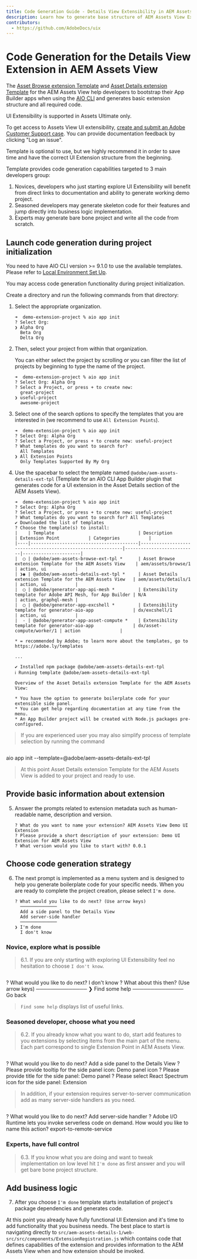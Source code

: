 ```yaml
---
title: Code Generation Guide - Details View Extensibility in AEM Assets View
description: Learn how to generate base structure of AEM Assets View Extension.
contributors:
  - https://github.com/AdobeDocs/uix
---
```

# Code Generation for the Details View Extension in AEM Assets View


The [Asset Browse extension Template](https://github.com/adobe/aem-assets-browse-ext-tpl) and
[Asset Details extension Template](https://github.com/adobe/aem-assets-details-ext-tpl) for the AEM Assets View help developers 
to bootstrap their App Builder apps when using the [AIO CLI](https://github.com/adobe/aio-cli) and generates basic extension structure and all required code.

<InlineAlert variant="info" slots="text" />

UI Extensibility is supported in Assets Ultimate only.

<InlineAlert variant="info" slots="text" />

To get access to Assets View UI extensibility,
[create and submit an Adobe Customer Support case](https://helpx.adobe.com/enterprise/using/support-for-experience-cloud.html).
You can provide documentation feedback by clicking "Log an issue".

Template is optional to use, but we highly recommend it in order to save time and have the correct UI Extension structure
from the beginning.

Template provides code generation capabilities targeted to 3 main developers group:
1. Novices, developers who just starting explore UI Extensibility will benefit from direct links to documentation and ability to generate working demo project.
2. Seasoned developers may generate skeleton code for their features and jump directly into business logic implementation.
3. Experts may generate bare bone project and write all the code from scratch.

## Launch code generation during project initialization

<InlineAlert slots="text" />

You need to have AIO CLI version >= 9.1.0 to use the available templates. Please refer to [Local Environment Set Up](../../../guides/local-environment).

You may access code generation functionality during project initialization. 

Create a directory and run the following commands from that directory:

1. Select the appropriate organization.

    ```shell
    ➜  demo-extension-project % aio app init
    ? Select Org:
    ❯ Alpha Org
      Beta Org 
      Delta Org
    ```

2. Then, select your project from within that organization.

    You can either select the project by scrolling or you can filter the list of projects by beginning to type the name of the project.

    ```shell
    ➜  demo-extension-project % aio app init
    ? Select Org: Alpha Org
    ? Select a Project, or press + to create new:
      great-project
    ❯ useful-project
      awesome-project
    ```

3. Select one of the search options to specify the templates that you are interested in (we recommend to use `All Extension Points`).

    ```shell
    ➜  demo-extension-project % aio app init
    ? Select Org: Alpha Org
    ? Select a Project, or press + to create new: useful-project
    ? What templates do you want to search for?
      All Templates 
    ❯ All Extension Points 
      Only Templates Supported By My Org
    ```

4. Use the spacebar to select the template named `@adobe/aem-assets-details-ext-tpl` (Template for an AIO CLI App Builder plugin that generates code for a UI extension in the Asset Details section of the AEM Assets View).

    ```shell
    ➜  demo-extension-project % aio app init
    ? Select Org: Alpha Org
    ? Select a Project, or press + to create new: useful-project
    ? What templates do you want to search for? All Templates
    ✔ Downloaded the list of templates
    ? Choose the template(s) to install:
    |    | Template                                | Description                                                | Extension Point           | Categories           |
    |----|-----------------------------------------|------------------------------------------------------------|---------------------------|----------------------|
    |  ◯ | @adobe/aem-assets-browse-ext-tpl *      | Asset Browse extension Template for the AEM Assets View    | aem/assets/browse/1       | action, ui           |
    | ❯◉ | @adobe/aem-assets-details-ext-tpl *     | Asset Details extension Template for the AEM Assets View   | aem/assets/details/1      | action, ui           |
    |  ◯ | @adobe/generator-app-api-mesh *         | Extensibility template for Adobe API Mesh, for App Builder | N/A                       | action, graphql-mesh |
    |  ◯ | @adobe/generator-app-excshell *         | Extensibility template for generator-aio-app               | dx/excshell/1             | action, ui           |
    |  - | @adobe/generator-app-asset-compute *    | Extensibility template for generator-aio-app               | dx/asset-compute/worker/1 | action               |

    * = recommended by Adobe; to learn more about the templates, go to https://adobe.ly/templates

    ...

    ✔ Installed npm package @adobe/aem-assets-details-ext-tpl
    ℹ Running template @adobe/aem-assets-details-ext-tpl

    Overview of the Asset Details extension Template for the AEM Assets View:

    * You have the option to generate boilerplate code for your extensible side panel.
    * You can get help regarding documentation at any time from the menu.
    * An App Builder project will be created with Node.js packages pre-configured.
    ```

> If you are experienced user you may also simplify process of template selection by running the command

> ```shell
aio app init --template=@adobe/aem-assets-details-ext-tpl

> At this point Asset Details extension Template for the AEM Assets View is added to your project and ready to use.

## Provide basic information about extension

5. Answer the prompts related to extension metadata such as human-readable name, description and version.

    ```shell
    ? What do you want to name your extension? AEM Assets View Demo UI Extension
    ? Please provide a short description of your extension: Demo UI Extension for AEM Assets View
    ? What version would you like to start with? 0.0.1
    ```

## Choose code generation strategy

6. The next prompt is implemented as a menu system and is designed to help you generate boilerplate code for your specific needs. When you are ready to complete the project creation, please select `I'm done`.

    ```shell
    ? What would you like to do next? (Use arrow keys)
      ──────────────
      Add a side panel to the Details View 
      Add server-side handler
      ──────────────
    ❯ I'm done 
      I don't know 
    ```

### Novice, explore what is possible

> 6.1. If you are only starting with exploring UI Extensibility feel no hesitation to choose `I don't know`.

> ```shell
? What would you like to do next? I don't know
? What about this then? (Use arrow keys)
  ──────────────
❯ Find some help 
  ──────────────
  Go back

> `Find some help` displays list of useful links.  

### Seasoned developer, choose what you need

> 6.2. If you already know what you want to do, start add features to you extensions by selecting items from the main part of the menu. Each part correspond to single Extension Point in AEM Assets View. 

> ```shell
? What would you like to do next? Add a side panel to the Details View
? Please provide tooltip for the side panel icon: Demo panel icon
? Please provide title for the side panel: Demo panel
? Please select React Spectrum icon for the side panel: Extension

> In addition, if your extension requires server-to-server communication add as many server-side handlers as you need.
> ```shell
? What would you like to do next? Add server-side handler
? Adobe I/O Runtime lets you invoke serverless code on demand. How would you like to name this action? export-to-remote-service

### Experts, have full control

> 6.3. If you know what you are doing and want to tweak implementation on low level hit `I'm done` as first answer and you will get bare bone project structure.

## Add business logic

7. After you choose `I'm done` template starts installation of project's package dependencies and generates code.

At this point you already have fully functional UI Extension and it's time to add functionality that you business needs. 
The best place to start is navigating directly to `src/aem-assets-details-1/web-src/src/components/ExtensionRegistration.js` 
which contains code that defines capabilities of the extension and provides information to the AEM Assets View when and how extension should be invoked.
